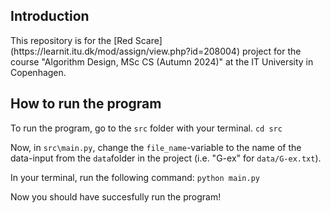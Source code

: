 <h2>Introduction</h2>	
This repository is for the [Red Scare](https://learnit.itu.dk/mod/assign/view.php?id=208004) project for the course "Algorithm Design, MSc CS (Autumn 2024)" at the IT University in Copenhagen.


<h2>How to run the program</h2>	

To run the program, go to the `src` folder with your terminal.
`cd src`

Now, in `src\main.py`, change the `file_name`-variable to the name of the data-input from the `data`folder in the project (i.e. "G-ex" for `data/G-ex.txt`).

In your terminal, run the following command:
`python main.py`

Now you should have succesfully run the program!
